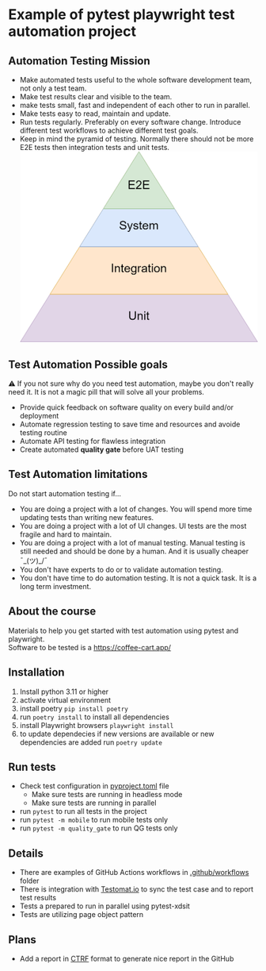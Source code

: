 # Example of pytest playwright test automation project

## Automation Testing Mission

- Make automated tests useful to the whole software development team, not only a test team.
- Make test results clear and visible to the team.
- make tests small, fast and independent of each other to run in parallel.
- Make tests easy to read, maintain and update.
- Run tests regularly. Preferably on every software change. Introduce different test workflows to achieve different test
  goals.
- Keep in mind the pyramid of testing. Normally there should not be more E2E tests then integration tests and unit
  tests.
  ![Pyramid of tests](assets/pyramidoftests.png)

## Test Automation Possible goals

⚠️ If you not sure why do you need test automation, maybe you don't really need it. It is not a magic pill that will
solve all your problems.

- Provide quick feedback on software quality on every build and/or deployment
- Automate regression testing to save time and resources and avoide testing routine
- Automate API testing for flawless integration
- Create automated **quality gate** before UAT testing

## Test Automation limitations
Do not start automation testing if...
- You are doing a project with a lot of changes. You will spend more time updating tests than writing new features.
- You are doing a project with a lot of UI changes. UI tests are the most fragile and hard to maintain.
- You are doing a project with a lot of manual testing. Manual testing is still needed and should be done by a human. And it is usually cheaper ¯\_(ツ)_/¯
- You don't have experts to do or to validate automation testing.
- You don't have time to do automation testing. It is not a quick task. It is a long term investment.

## About the course

Materials to help you get started with test automation using pytest and playwright.  
Software to be tested is a https://coffee-cart.app/

## Installation

1. Install python 3.11 or higher
2. activate virtual environment
3. install poetry `pip install poetry`
4. run `poetry install` to install all dependencies
5. install Playwright browsers `playwright install`
6. to update dependecies if new versions are available or new dependencies are added run `poetry update`

## Run tests

- Check test configuration in [pyproject.toml](pyproject.toml) file
    - Make sure tests are running in headless mode
    - Make sure tests are running in parallel
- run `pytest` to run all tests in the project
- run `pytest -m mobile` to run mobile tests only
- run `pytest -m quality_gate` to run QG tests only

## Details

- There are examples of GitHub Actions workflows in [.github/workflows](.github/workflows) folder
- There is integration with [Testomat.io](https://testomat.io/) to sync the test case and to report test results
- Tests a prepared to run in parallel using pytest-xdsit
- Tests are utilizing page object pattern

## Plans
- Add a report in [CTRF](https://ctrf.io/) format to generate nice report in the GitHub